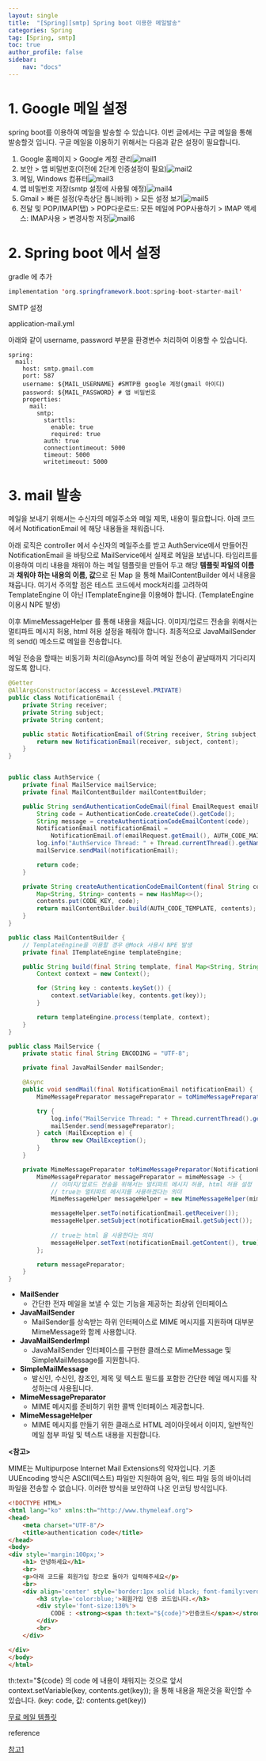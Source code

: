 ```yaml
---
layout: single
title:  "[Spring][smtp] Spring boot 이용한 메일발송"
categories: Spring
tag: [Spring, smtp]
toc: true
author_profile: false
sidebar:
    nav: "docs"
---
```




# 1. Google 메일 설정

spring boot를 이용하여 메일을 발송할 수 있습니다. 이번 글에서는 구글 메일을 통해 발송할것 입니다. 구글 메일을 이용하기 위해서는 다음과 같은 설정이 필요합니다.



1. Google 홈페이지 > Google 계정 관리![mail1](https://user-images.githubusercontent.com/59478159/210580455-cd4fbe51-6959-4d7e-a6eb-82e46cb0465d.png)
2. 보안 > 앱 비밀번호(이전에 2단계 인증설정이 필요)![mail2](https://user-images.githubusercontent.com/59478159/210580498-524e3a35-b52e-4c96-877b-9028746c23b6.png)
3. 메일, Windows 컴퓨터![mail3](https://user-images.githubusercontent.com/59478159/210580514-3d385614-99fb-4554-a46c-4d099ac2e1d0.png)
4. 앱 비밀번호 저장(smtp 설정에 사용될 예정)![mail4](https://user-images.githubusercontent.com/59478159/210580527-b33959ff-2526-4e49-96b4-4d868f8eda9d.png)
5. Gmail > 빠른 설정(우측상단 톱니바퀴) > 모든 설정 보기![mail5](https://user-images.githubusercontent.com/59478159/210580811-41adbfd0-3616-4928-a2c6-e4b72af58b73.png)
6. 전달 및 POP/IMAP(탭) > POP다운로드: 모든 메일에 POP사용하기 > IMAP 액세스: IMAP사용 > 변경사항 저장![mail6](https://user-images.githubusercontent.com/59478159/210580824-bd7b0104-c5b1-4cb2-9ca9-806bd2831051.png)



# 2. Spring boot 에서 설정

gradle 에 추가

```java
implementation 'org.springframework.boot:spring-boot-starter-mail'
```



SMTP 설정

application-mail.yml

아래와 같이 username, password 부분을 환경변수 처리하여 이용할 수 있습니다.

```
spring:
  mail:
    host: smtp.gmail.com
    port: 587
    username: ${MAIL_USERNAME} #SMTP용 google 계정(gmail 아이디)
    password: ${MAIL_PASSWORD} # 앱 비밀번호
    properties:
      mail:
        smtp:
          starttls:
            enable: true
            required: true
          auth: true
          connectiontimeout: 5000
          timeout: 5000
          writetimeout: 5000
```



# 3. mail 발송

메일을 보내기 위해서는 수신자의 메일주소와 메일 제목, 내용이 필요합니다. 아래 코드에서 NotificationEmail 에 해당 내용들을 채워줍니다.

아래 로직은 controller 에서 수신자의 메일주소를 받고 AuthService에서 만들어진 NotificationEmail 을 바탕으로 MailService에서 실제로 메일을 보냅니다. 타임리프를 이용하여 미리 내용을 채워야 하는 메일 템플릿을 만들어 두고 해당 **템플릿 파일의 이름**과 **채워야 하는 내용의 이름, 값**으로 된 Map 을 통해 MailContentBuilder 에서 내용을 채웁니다. 여기서 주의할 점은 테스트 코드에서 mock처리를 고려하여 TemplateEngine 이 아닌 ITemplateEngine을 이용해야 합니다. (TemplateEngine 이용시 NPE 발생) 

이후 MimeMessageHelper 를 통해 내용을 채웁니다. 이미지/업로드 전송을 위해서는 멀티파트 메시지 허용, html 허용 설정을 해줘야 합니다. 최종적으로 JavaMailSender의 send() 메소드로 메일을 전송합니다.

메일 전송을 할때는 비동기화 처리(@Async)를 하여 메일 전송이 끝날때까지 기다리지 않도록 합니다.



```java
@Getter
@AllArgsConstructor(access = AccessLevel.PRIVATE)
public class NotificationEmail {
	private String receiver;
	private String subject;
	private String content;

	public static NotificationEmail of(String receiver, String subject, String content) {
		return new NotificationEmail(receiver, subject, content);
	}
}


public class AuthService {
    private final MailService mailService;
	private final MailContentBuilder mailContentBuilder;

	public String sendAuthenticationCodeEmail(final EmailRequest emailRequest) {
		String code = AuthenticationCode.createCode().getCode();
		String message = createAuthenticationCodeEmailContent(code);
		NotificationEmail notificationEmail =
			NotificationEmail.of(emailRequest.getEmail(), AUTH_CODE_MAIL_TITLE, message);
		log.info("AuthService Thread: " + Thread.currentThread().getName());
		mailService.sendMail(notificationEmail);

		return code;
	}

	private String createAuthenticationCodeEmailContent(final String code) {
		Map<String, String> contents = new HashMap<>();
		contents.put(CODE_KEY, code);
		return mailContentBuilder.build(AUTH_CODE_TEMPLATE, contents);
	}
}

public class MailContentBuilder {
	// TemplateEngine을 이용할 경우 @Mock 사용시 NPE 발생
	private final ITemplateEngine templateEngine;

	public String build(final String template, final Map<String, String> contents) {
		Context context = new Context();

		for (String key : contents.keySet()) {
			context.setVariable(key, contents.get(key));
		}

		return templateEngine.process(template, context);
	}
}

public class MailService {
	private static final String ENCODING = "UTF-8";

	private final JavaMailSender mailSender;

	@Async
	public void sendMail(final NotificationEmail notificationEmail) {
		MimeMessagePreparator messagePreparator = toMimeMessagePreparator(notificationEmail);

		try {
			log.info("MailService Thread: " + Thread.currentThread().getName());
			mailSender.send(messagePreparator);
		} catch (MailException e) {
			throw new CMailException();
		}
	}

	private MimeMessagePreparator toMimeMessagePreparator(NotificationEmail notificationEmail) {
		MimeMessagePreparator messagePreparator = mimeMessage -> {
            // 이미지/업로드 전송을 위해서는 멀티파트 메시지 허용, html 허용 설정
            // true는 멀티파트 메시지를 사용하겠다는 의미
			MimeMessageHelper messageHelper = new MimeMessageHelper(mimeMessage, true, ENCODING);

			messageHelper.setTo(notificationEmail.getReceiver());
			messageHelper.setSubject(notificationEmail.getSubject());
            
            // true는 html 을 사용한다는 의미
			messageHelper.setText(notificationEmail.getContent(), true);
		};

		return messagePreparator;
	}
}
```

- **MailSender**
  - 간단한 전자 메일을 보낼 수 있는 기능을 제공하는 최상위 인터페이스
- **JavaMailSender**
  - MailSender를 상속받는 하위 인터페이스로 MIME 메시지를 지원하며 대부분 MimeMessage와 함께 사용합니다. 
- **JavaMailSenderImpl**
  - JavaMailSender 인터페이스를 구현한 클래스로 MimeMessage 및 SimpleMailMessage를 지원합니다.
- **SimpleMailMessage**
  - 발신인, 수신인, 참조인, 제목 및 텍스트 필드를 포함한 간단한 메일 메시지를 작성하는데 사용됩니다.
- **MimeMessagePreparator**
  - MIME 메시지를 준비하기 위한 콜백 인터페이스 제공합니다.
- **MimeMessageHelper**
  - MIME 메시지를 만들기 위한 클래스로 HTML 레이아웃에서 이미지, 일반적인 메일 첨부 파일 및 텍스트 내용을 지원합니다.



**<참고>**

MIME는 Multipurpose Internet Mail Extensions의 약자입니다.
기존 UUEncoding 방식은 ASCII(텍스트) 파일만 지원하여 음악, 워드 파일 등의 바이너리 파일을 전송할 수 없습니다.
이러한 방식을 보안하여 나온 인코딩 방식입니다.



```html
<!DOCTYPE HTML>
<html lang="ko" xmlns:th="http://www.thymeleaf.org">
<head>
    <meta charset="UTF-8"/>
    <title>authentication code</title>
</head>
<body>
<div style='margin:100px;'>
    <h1> 안녕하세요</h1>
    <br>
    <p>아래 코드를 회원가입 창으로 돌아가 입력해주세요</p>
    <br>
    <div align='center' style='border:1px solid black; font-family:verdana' ;>
        <h3 style='color:blue;'>회원가입 인증 코드입니다.</h3>
        <div style='font-size:130%'>
            CODE : <strong><span th:text="${code}">인증코드</span></strong>
        </div>
        <br>
    </div>

</div>
</body>
</html>
```

th:text="${code} 의 code 에 내용이 채워지는 것으로 앞서 context.setVariable(key, contents.get(key)); 을 통해 내용을 채운것을 확인할 수 있습니다. (key: code, 값: contents.get(key))





[무료 메일 템플릿](https://unlayer.com/templates)





reference   

[참고1](https://born2bedeveloper.tistory.com/14?category=1038709)

